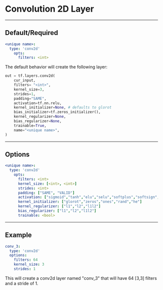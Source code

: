 # Convolution 2D Layer

---

## Default/Required

```yaml
<unique name>:
  type: 'conv2d'
    opts:
      filters: <int>
```

The default behavior will create the following layer:

```python
out = tf.layers.conv2d(
    cur_input,
    filters= "<int>",
    kernel_size=3,
    strides=1,
    padding="SAME",
    activation=tf.nn.relu,
    kernel_initializer=None, # defaults to glorot
    bias_initializer=tf.zeros_initializer(),
    kernel_regularizer=None,
    bias_regularizer=None,
    trainable=True,
    name="<unique name>",
)

```

---

## Options

```yaml
<unique name>:
  type: 'conv2d'
    opts:
      filters: <int>
      kernel_size: [<int>, <int>]
      strides: <int>
      padding: ["SAME", "VALID"]
      activation: ["sigmoid","tanh","elu","selu","softplus","softsign","relu","relu6"]
      kernel_initializer: ["glorot","zeros","ones","rand","he"]
      kernel_regularizer: ["l1","l2","l1l2"]
      bias_regularizer: ["l1","l2","l1l2"]
      trainable: <bool>
```

---

## Example

```yaml
conv_3:
  type: 'conv2d'
  options:
    filters: 64
    kernel_size: 3
    strides: 1
```

This will create a conv2d layer named "conv_3" that will have 64 [3,3] filters and a stride of 1.